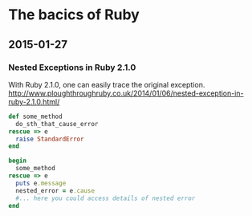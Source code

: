 # The bacics of Ruby

## 2015-01-27

### Nested Exceptions in Ruby 2.1.0

With Ruby 2.1.0, one can easily trace the original exception.
http://www.ploughthroughruby.co.uk/2014/01/06/nested-exception-in-ruby-2.1.0.html/

```ruby
def some_method
  do_sth_that_cause_error
rescue => e
  raise StandardError
end

begin
  some_method
rescue => e
  puts e.message
  nested_error = e.cause
  #... here you could access details of nested error
end
```
